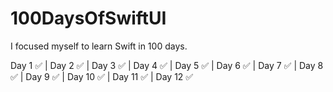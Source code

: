 # 100DaysOfSwiftUI
 I focused myself to learn Swift in 100 days.

Day 1 ✅ |
Day 2 ✅ |
Day 3 ✅ |
Day 4 ✅ |
Day 5 ✅ |
Day 6 ✅ | Day 7 ✅ |
Day 8 ✅ | Day 9 ✅ |
Day 10 ✅ | Day 11 ✅ | Day 12 ✅

